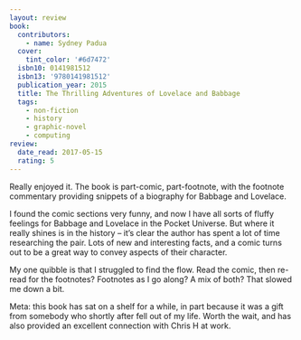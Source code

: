 ```yaml
---
layout: review
book:
  contributors:
    - name: Sydney Padua
  cover:
    tint_color: '#6d7472'
  isbn10: 0141981512
  isbn13: '9780141981512'
  publication_year: 2015
  title: The Thrilling Adventures of Lovelace and Babbage
  tags:
    - non-fiction
    - history
    - graphic-novel
    - computing
review:
  date_read: 2017-05-15
  rating: 5
---
```


Really enjoyed it. The book is part-comic, part-footnote, with the footnote commentary providing snippets of a biography for Babbage and Lovelace.

I found the comic sections very funny, and now I have all sorts of fluffy feelings for Babbage and Lovelace in the Pocket Universe. But where it really shines is in the history – it’s clear the author has spent a lot of time researching the pair. Lots of new and interesting facts, and a comic turns out to be a great way to convey aspects of their character.

My one quibble is that I struggled to find the flow. Read the comic, then re-read for the footnotes? Footnotes as I go along? A mix of both? That slowed me down a bit.

Meta: this book has sat on a shelf for a while, in part because it was a gift from somebody who shortly after fell out of my life. Worth the wait, and has also provided an excellent connection with Chris H at work.
